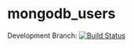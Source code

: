 # mongodb_users

Development Branch: [![Build Status](https://travis-ci.org/chriswessells/mongodb_users.svg?branch=develop)](https://travis-ci.org/chriswessells/mongodb_users)
